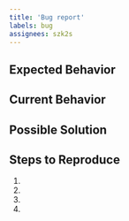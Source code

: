 ```yaml
---
title: 'Bug report'
labels: bug
assignees: szk2s
---
```


<!--- Provide a general summary of the issue in the Title above -->

## Expected Behavior
<!--- Tell us what should happen -->

## Current Behavior
<!--- Tell us what happens instead of the expected behavior -->

## Possible Solution
<!--- Not obligatory, but suggest a fix/reason for the bug, -->

## Steps to Reproduce
<!--- Provide a link to a live example, or an unambiguous set of steps to -->
<!--- reproduce this bug. Include code to reproduce, if relevant -->
1.
1.
1.
1.

